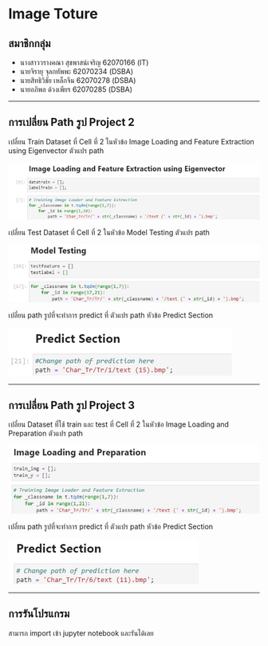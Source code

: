 # Image Toture

## สมาชิกกลุ่ม
- นางสาววรางคณา สุขพาสน์เจริญ 62070166 (IT)
- นายจิรายุ จุลกทัพพะ 62070234 (DSBA)
- นายสิทธิวิชัย เหล็กจีน 62070278 (DSBA)
- นายอภิพล ด้วงเพียร 62070285 (DSBA)

---

## การเปลี่ยน Path รูป Project 2

เปลี่ยน Train Dataset ที่ Cell ที่ 2 ในหัวข้อ Image Loading and Feature Extraction using Eigenvector ตัวแปร path 

![train dataset path](mdimg/1.jpg "train data set path")

เปลี่ยน Test Dataset ที่ Cell ที่ 2 ในหัวข้อ Model Testing ตัวแปร path


![Model testing path](mdimg/2.jpg "train data set path")


เปลี่ยน path รูปที่จะทำการ predict ที่ ตัวแปร path หัวข้อ Predict Section

![Predict path](mdimg/3.jpg "train data set path")

---


## การเปลี่ยน Path รูป Project 3
เปลี่ยน Dataset ที่ใช้ train และ test ที่ Cell ที่ 2 ในหัวข้อ Image Loading and Preparation ตัวแปร path

![Train test path](mdimg/4.jpg "train data set path")

เปลี่ยน path รูปที่จะทำการ predict ที่ ตัวแปร path หัวข้อ Predict Section

![Prediction path](mdimg/5.jpg "train data set path")

---

## การรันโปรแกรม

สามารถ import เข้า jupyter notebook และรันได้เลย